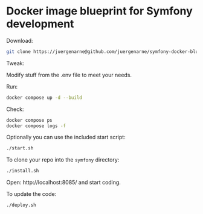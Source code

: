 # Docker image blueprint for Symfony development

Download:

```bash
git clone https://juergenarne@github.com/juergenarne/symfony-docker-blueprint.git .
```

Tweak:

Modify stuff from the .env file to meet your needs.

Run:

```bash
docker compose up -d --build
```

Check:

``````bash
docker compose ps
docker compose logs -f
``````

Optionally you can use the included start script:

```bash
./start.sh
```

To clone your repo into the  `symfony`  directory: 

```bash
./install.sh
```



Open: http://localhost:8085/ and start coding.

To update the code: 

```bash
./deploy.sh
```

